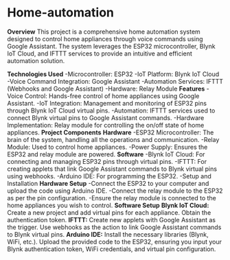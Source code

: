 # Home-automation
**Overview**
This project is a comprehensive home automation system designed to control home appliances through voice commands using Google Assistant. The system leverages the ESP32 microcontroller, Blynk IoT Cloud, and IFTTT services to provide an intuitive and efficient automation solution.

**Technologies Used**
-Microcontroller: ESP32
-IoT Platform: Blynk IoT Cloud
-Voice Command Integration: Google Assistant
-Automation Services: IFTTT (Webhooks and Google Assistant)
-Hardware: Relay Module
**Features**
-Voice Control: Hands-free control of home appliances using Google Assistant.
-IoT Integration: Management and monitoring of ESP32 pins through Blynk IoT Cloud virtual pins.
-Automation: IFTTT services used to connect Blynk virtual pins to Google Assistant commands.
-Hardware Implementation: Relay module for controlling the on/off state of home appliances.
**Project Components**
**Hardware**
-ESP32 Microcontroller: The brain of the system, handling all the operations and communication.
-Relay Module: Used to control home appliances.
-Power Supply: Ensures the ESP32 and relay module are powered.
**Software**
-Blynk IoT Cloud: For connecting and managing ESP32 pins through virtual pins.
-IFTTT: For creating applets that link Google Assistant commands to Blynk virtual pins using webhooks.
-Arduino IDE: For programming the ESP32.
-Setup and Installation
**Hardware Setup**
-Connect the ESP32 to your computer and upload the code using Arduino IDE.
-Connect the relay module to the ESP32 as per the pin configuration.
-Ensure the relay module is connected to the home appliances you wish to control.
**Software Setup**
**Blynk IoT Cloud:**
Create a new project and add virtual pins for each appliance.
Obtain the authentication token.
**IFTTT:**
Create new applets with Google Assistant as the trigger.
Use webhooks as the action to link Google Assistant commands to Blynk virtual pins.
**Arduino IDE:**
Install the necessary libraries (Blynk, WiFi, etc.).
Upload the provided code to the ESP32, ensuring you input your Blynk authentication token, WiFi credentials, and virtual pin configuration.
